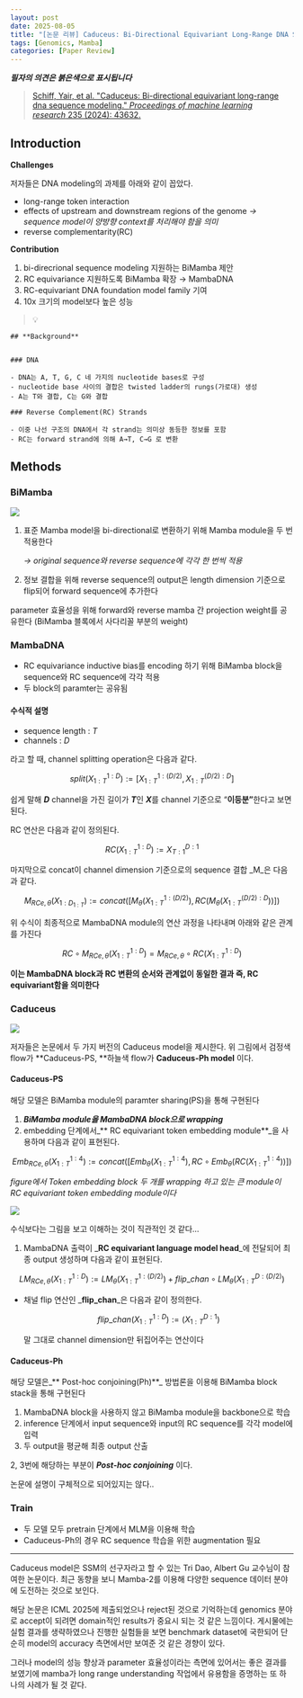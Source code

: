 ```yaml
---
layout: post
date: 2025-08-05
title: "[논문 리뷰] Caduceus: Bi-Directional Equivariant Long-Range DNA Sequence Modeling"
tags: [Genomics, Mamba]
categories: [Paper Review]
---
```


<span class="notion-red">_**필자의 의견은 붉은색으로 표시됩니다**_</span>


> [Schiff, Yair, et al. "Caduceus: Bi-directional equivariant long-range dna sequence modeling." ](https://pmc.ncbi.nlm.nih.gov/articles/PMC12189541/)[_Proceedings of machine learning research_](https://pmc.ncbi.nlm.nih.gov/articles/PMC12189541/)[ 235 (2024): 43632.](https://pmc.ncbi.nlm.nih.gov/articles/PMC12189541/)



## Introduction


**Challenges**


저자들은 DNA modeling의 과제를 아래와 같이 꼽았다.

- long-range token interaction
- effects of upstream and downstream regions of the genome 
_→ sequence model이 양방향 context를 처리해야 함을 의미_
- reverse complementarity(RC)

**Contribution**

1. bi-direcrional sequence modeling 지원하는 BiMamba 제안
1. RC equivariance 지원하도록 BiMamba 확장 → MambaDNA
1. RC-equivariant DNA foundation model family 기여
1. 10x 크기의 model보다 높은 성능

> 💡 


	## **Background**


	### DNA

	- DNA는 A, T, G, C 네 가지의 nucleotide bases로 구성
	- nucleotide base 사이의 결합은 twisted ladder의 rungs(가로대) 생성
	- A는 T와 결합, C는 G와 결합

	### Reverse Complement(RC) Strands

	- 이중 나선 구조의 DNA에서 각 strand는 의미상 동등한 정보를 포함
	- RC는 forward strand에 의해 A→T, C→G 로 변환


## Methods



### BiMamba


![](https://prod-files-secure.s3.us-west-2.amazonaws.com/542b861c-36a8-4051-84e5-8804b6728dba/2c247d59-7815-4980-99f0-8f0d21f445a7/image.png?X-Amz-Algorithm=AWS4-HMAC-SHA256&X-Amz-Content-Sha256=UNSIGNED-PAYLOAD&X-Amz-Credential=ASIAZI2LB466QG4FUZ2U%2F20250904%2Fus-west-2%2Fs3%2Faws4_request&X-Amz-Date=20250904T160130Z&X-Amz-Expires=3600&X-Amz-Security-Token=IQoJb3JpZ2luX2VjEPj%2F%2F%2F%2F%2F%2F%2F%2F%2F%2FwEaCXVzLXdlc3QtMiJHMEUCIBx9qt%2FR1p5qis2t0IB1xfeegiM%2FUeL0FxZcvVfgH7veAiEA5EBXS3sM3HaYGDvvdFhcWJtUhkC59XxccT%2FP%2Fa6d5fkq%2FwMIYRAAGgw2Mzc0MjMxODM4MDUiDOCpyqnCGlaOpBisbSrcA8wxGoh19k%2BjSpuCPH1SNqiLirb3t40bEePJbmwkXSL5bgYnqahzLOfjdxP8eN41oEp2u%2FWpulygyhR9dI9QErBAqR8IkYBErzicftqCSH5Q3nyrpZQDkvLvLM7L2tVRX4qRqxiN%2F5ZhiVz85DIpu3BHX4MxD3%2BJGkDxSmDZpIK%2B8nGvoTR4WQ5%2BazaA3Exm94IMNTt3p6D9vgZ5pEJB9XAhVs7WbmYiv%2FdF12AsG9O6Kgq%2FtqJJr8rcdoKnRaP8unz7%2Bk4ZavjCNfNsZaGjH%2B75a3GNjWGvEdme7JavfWAl7pH2b1b1m9hL8q%2Bb3lWzUC%2BVkWaV7qi4FSkUDSTse1nXyY4OgrK4CS%2B2FF4Nej3cFrzrSA7fqyUOTc5rJufWv1O%2F4gOHqEzGMfWCX6eUI2Dg8mSwpz6D22TQPmBecpwaGux3CvrlbYvK7DS9Gvh6o9HmZAVCG%2FSCDgwA8fiDENjt%2BgGoN%2F9drkouZijv3AsYWc7bWpmVyRSBMd5lsXE14%2B%2B7clCO3h0OEQ4LQitBl0QkERAx3Rg0IbPb5hbpkevsHitzpjZZpieGJvrDNKlp7LR5j4uow1%2Br0cGkb3r8fjaAa1XspYKgCn4h0OI1R4Hgz4aPqJd7nfiPHa%2BFMPLm5sUGOqUBOJOjxVRKz9mf1YSBsoyCTw6wQKXryXJAokUHa%2Fvby3ysTv%2BcNFboQoz35vReLHPoLfaNBx%2BjQzIXpHaKgEq01GhGr9w2eaUzUHAkjSEtsejYW5Jm%2FuYCVW2j6HGIfIaZ9uADujyVOTk1udLnIkcOXRzd137ZuTy5sfBXvj4QxlTRqSxHRh7T8Xu0PqDdiyW3MT5jgUkF%2FI%2Fofjc394YlKQ%2FmY1Rj&X-Amz-Signature=c790b011049eb0c4e34fa631748fa30c3311eb66a1bac33f45490cc36d91d57b&X-Amz-SignedHeaders=host&x-amz-checksum-mode=ENABLED&x-id=GetObject)

1. 표준 Mamba model을 bi-directional로 변환하기 위해 Mamba module을 두 번 적용한다

	_→ original sequence와 reverse sequence에 각각 한 번씩 적용_

1. 정보 결합을 위해 reverse sequence의 output은 length dimension 기준으로 flip되어 forward sequence에 추가한다

parameter 효율성을 위해 forward와 reverse mamba 간 projection weight를 공유한다 (BiMamba 블록에서 사다리꼴 부분의 weight)



### MambaDNA

- RC equivariance inductive bias를 encoding 하기 위해 BiMamba block을 sequence와 RC sequence에 각각 적용
- 두 block의 paramter는 공유됨


#### 수식적 설명

- sequence length : _T_
- channels : _D_

라고 할 때,  channel splitting operation은 다음과 같다.


$$
split(X^{1:D}_{1:T}):=[X^{1:(D/2)}_{1:T},X^{(D/2):D}_{1:T}]
$$


<span class="notion-red">쉽게 말해 </span><span class="notion-red">_**D**_</span><span class="notion-red"> channel을 가진 길이가 </span><span class="notion-red">_**T**_</span><span class="notion-red">인 </span><span class="notion-red">_**X**_</span><span class="notion-red">를 channel 기준으로 “</span><span class="notion-red">**이등분”**</span><span class="notion-red">한다고 보면 된다.</span>


RC 연산은 다음과 같이 정의된다.


$$
RC(X^{1:D}_{1:T}):=X^{D:1}_{T:1}
$$


마지막으로 concat이 channel dimension 기준으로의 sequence 결합 _M_은 다음과 같다.


$$
M_{RCe,\theta}(X_{1:D_{1:T}}):=concat([M_{\theta}(X^{1:(D/2)}_{1:T}),RC(M_{\theta}(X^{(D/2):D}_{1:T}))])
$$


위 수식이 최종적으로 MambaDNA module의 연산 과정을 나타내며 아래와 같은 관계를 가진다


$$
RC\circ M_{RCe,\theta}(X^{1:D}_{1:T}) = M_{RCe,\theta} \circ RC(X^{1:D}_{1:T})
$$


**이는 MambaDNA block과 RC 변환의 순서와 관계없이 동일한 결과 즉, RC equivariant함을 의미한다**



### Caduceus


![](https://prod-files-secure.s3.us-west-2.amazonaws.com/542b861c-36a8-4051-84e5-8804b6728dba/f94a60d7-8145-473b-aef9-7c68d3ec604a/image.png?X-Amz-Algorithm=AWS4-HMAC-SHA256&X-Amz-Content-Sha256=UNSIGNED-PAYLOAD&X-Amz-Credential=ASIAZI2LB466QG4FUZ2U%2F20250904%2Fus-west-2%2Fs3%2Faws4_request&X-Amz-Date=20250904T160130Z&X-Amz-Expires=3600&X-Amz-Security-Token=IQoJb3JpZ2luX2VjEPj%2F%2F%2F%2F%2F%2F%2F%2F%2F%2FwEaCXVzLXdlc3QtMiJHMEUCIBx9qt%2FR1p5qis2t0IB1xfeegiM%2FUeL0FxZcvVfgH7veAiEA5EBXS3sM3HaYGDvvdFhcWJtUhkC59XxccT%2FP%2Fa6d5fkq%2FwMIYRAAGgw2Mzc0MjMxODM4MDUiDOCpyqnCGlaOpBisbSrcA8wxGoh19k%2BjSpuCPH1SNqiLirb3t40bEePJbmwkXSL5bgYnqahzLOfjdxP8eN41oEp2u%2FWpulygyhR9dI9QErBAqR8IkYBErzicftqCSH5Q3nyrpZQDkvLvLM7L2tVRX4qRqxiN%2F5ZhiVz85DIpu3BHX4MxD3%2BJGkDxSmDZpIK%2B8nGvoTR4WQ5%2BazaA3Exm94IMNTt3p6D9vgZ5pEJB9XAhVs7WbmYiv%2FdF12AsG9O6Kgq%2FtqJJr8rcdoKnRaP8unz7%2Bk4ZavjCNfNsZaGjH%2B75a3GNjWGvEdme7JavfWAl7pH2b1b1m9hL8q%2Bb3lWzUC%2BVkWaV7qi4FSkUDSTse1nXyY4OgrK4CS%2B2FF4Nej3cFrzrSA7fqyUOTc5rJufWv1O%2F4gOHqEzGMfWCX6eUI2Dg8mSwpz6D22TQPmBecpwaGux3CvrlbYvK7DS9Gvh6o9HmZAVCG%2FSCDgwA8fiDENjt%2BgGoN%2F9drkouZijv3AsYWc7bWpmVyRSBMd5lsXE14%2B%2B7clCO3h0OEQ4LQitBl0QkERAx3Rg0IbPb5hbpkevsHitzpjZZpieGJvrDNKlp7LR5j4uow1%2Br0cGkb3r8fjaAa1XspYKgCn4h0OI1R4Hgz4aPqJd7nfiPHa%2BFMPLm5sUGOqUBOJOjxVRKz9mf1YSBsoyCTw6wQKXryXJAokUHa%2Fvby3ysTv%2BcNFboQoz35vReLHPoLfaNBx%2BjQzIXpHaKgEq01GhGr9w2eaUzUHAkjSEtsejYW5Jm%2FuYCVW2j6HGIfIaZ9uADujyVOTk1udLnIkcOXRzd137ZuTy5sfBXvj4QxlTRqSxHRh7T8Xu0PqDdiyW3MT5jgUkF%2FI%2Fofjc394YlKQ%2FmY1Rj&X-Amz-Signature=452a63272a9315703fe96b31b425062730baf7a696002f8954a9b2587a1a0a66&X-Amz-SignedHeaders=host&x-amz-checksum-mode=ENABLED&x-id=GetObject)


저자들은 논문에서 두 가지 버전의 Caduceus model을 제시한다. 위 그림에서 검정색 flow가 **Caduceus-PS, **하늘색 flow가 **Caduceus-Ph model** 이다.



#### Caduceus-PS


해당 모델은 BiMamba module의 paramter sharing(PS)을 통해 구현된다

1. _**BiMamba module을 MambaDNA block으로 wrapping**_
1. embedding 단계에서_** RC equivariant token embedding module**_을 사용하며 다음과 같이 표현된다.

$$
Emb_{RCe,\theta}(X^{1:4}_{1:T}):=concat([Emb_{\theta}(X^{1:4}_{1:T}),RC \circ Emb_{\theta}(RC(X^{1:4}_{1:T}))])
$$


_figure에서 Token embedding block 두 개를 wrapping 하고 있는 큰 module이 RC equivariant token embedding module이다_


![](https://prod-files-secure.s3.us-west-2.amazonaws.com/542b861c-36a8-4051-84e5-8804b6728dba/b175e4da-71eb-4e91-8c23-a06dabe673c9/image.png?X-Amz-Algorithm=AWS4-HMAC-SHA256&X-Amz-Content-Sha256=UNSIGNED-PAYLOAD&X-Amz-Credential=ASIAZI2LB466QG4FUZ2U%2F20250904%2Fus-west-2%2Fs3%2Faws4_request&X-Amz-Date=20250904T160130Z&X-Amz-Expires=3600&X-Amz-Security-Token=IQoJb3JpZ2luX2VjEPj%2F%2F%2F%2F%2F%2F%2F%2F%2F%2FwEaCXVzLXdlc3QtMiJHMEUCIBx9qt%2FR1p5qis2t0IB1xfeegiM%2FUeL0FxZcvVfgH7veAiEA5EBXS3sM3HaYGDvvdFhcWJtUhkC59XxccT%2FP%2Fa6d5fkq%2FwMIYRAAGgw2Mzc0MjMxODM4MDUiDOCpyqnCGlaOpBisbSrcA8wxGoh19k%2BjSpuCPH1SNqiLirb3t40bEePJbmwkXSL5bgYnqahzLOfjdxP8eN41oEp2u%2FWpulygyhR9dI9QErBAqR8IkYBErzicftqCSH5Q3nyrpZQDkvLvLM7L2tVRX4qRqxiN%2F5ZhiVz85DIpu3BHX4MxD3%2BJGkDxSmDZpIK%2B8nGvoTR4WQ5%2BazaA3Exm94IMNTt3p6D9vgZ5pEJB9XAhVs7WbmYiv%2FdF12AsG9O6Kgq%2FtqJJr8rcdoKnRaP8unz7%2Bk4ZavjCNfNsZaGjH%2B75a3GNjWGvEdme7JavfWAl7pH2b1b1m9hL8q%2Bb3lWzUC%2BVkWaV7qi4FSkUDSTse1nXyY4OgrK4CS%2B2FF4Nej3cFrzrSA7fqyUOTc5rJufWv1O%2F4gOHqEzGMfWCX6eUI2Dg8mSwpz6D22TQPmBecpwaGux3CvrlbYvK7DS9Gvh6o9HmZAVCG%2FSCDgwA8fiDENjt%2BgGoN%2F9drkouZijv3AsYWc7bWpmVyRSBMd5lsXE14%2B%2B7clCO3h0OEQ4LQitBl0QkERAx3Rg0IbPb5hbpkevsHitzpjZZpieGJvrDNKlp7LR5j4uow1%2Br0cGkb3r8fjaAa1XspYKgCn4h0OI1R4Hgz4aPqJd7nfiPHa%2BFMPLm5sUGOqUBOJOjxVRKz9mf1YSBsoyCTw6wQKXryXJAokUHa%2Fvby3ysTv%2BcNFboQoz35vReLHPoLfaNBx%2BjQzIXpHaKgEq01GhGr9w2eaUzUHAkjSEtsejYW5Jm%2FuYCVW2j6HGIfIaZ9uADujyVOTk1udLnIkcOXRzd137ZuTy5sfBXvj4QxlTRqSxHRh7T8Xu0PqDdiyW3MT5jgUkF%2FI%2Fofjc394YlKQ%2FmY1Rj&X-Amz-Signature=fda48f183a4c05f39ccae467c6bf1b2cb5ee297a37fe9f0290aa5f2b76b147e2&X-Amz-SignedHeaders=host&x-amz-checksum-mode=ENABLED&x-id=GetObject)


<span class="notion-red">수식보다는 그림을 보고 이해하는 것이 직관적인 것 같다…</span>

1. MambaDNA 출력이 _**RC equivariant language model head**_에 전달되어 최종 output 생성하며 다음과 같이 표현된다.

$$
LM_{RCe,\theta}(X^{1:D}_{1:T}):= LM_{\theta}(X^{1:(D/2)}_{1:T})+flip\_chan\circ LM_{\theta}(X^{D:(D/2)}_{1:T})
$$

- 채널 flip 연산인 _**flip\_chan**_은 다음과 같이 정의한다.

	$$
	flip\_chan(X^{1:D}_{1:T}):=(X^{D:1}_{1:T})
	$$


	말 그대로 channel dimension만 뒤집어주는 연산이다



#### Caduceus-Ph


해당 모델은_** Post-hoc conjoining(Ph)**_ 방법론을 이용해 BiMamba block stack을 통해 구현된다

1. MambaDNA block을 사용하지 않고 BiMamba module을 backbone으로 학습
1. inference 단계에서 input sequence와 input의 RC sequence를 각각 model에 입력
1. 두 output을 평균해 최종 output 산출

2, 3번에 해당하는 부분이 _**Post-hoc conjoining**_ 이다.


<span class="notion-red">논문에 설명이 구체적으로 되어있지는 않다..</span>



### Train

- 두 모델 모두 pretrain 단계에서 MLM을 이용해 학습
- Caduceus-Ph의 경우 RC sequence 학습을 위한 augmentation 필요

---


<span class="notion-red">Caduceus model은 SSM의 선구자라고 할 수 있는 Tri Dao, Albert Gu 교수님이 참여한 논문이다. 최근 동향을 보니 Mamba-2를 이용해 다양한 sequence 데이터 분야에 도전하는 것으로 보인다.</span>


<span class="notion-red">해당 논문은 ICML 2025에 제출되었으나 reject된 것으로 기억하는데 genomics 분야로 accept이 되려면 domain적인 results가 중요시 되는 것 같은 느낌이다. 게시물에는 실험 결과를 생략하였으나 진행한 실험들을 보면 benchmark dataset에 국한되어 단순히 model의 accuracy 측면에서만 보여준 것 같은 경향이 있다.</span>


<span class="notion-red">그러나 model의 성능 향상과 parameter 효율성이라는 측면에 있어서는 좋은 결과를 보였기에 mamba가 long range understanding 작업에서 유용함을 증명하는 또 하나의 사례가 될 것 같다.</span>

